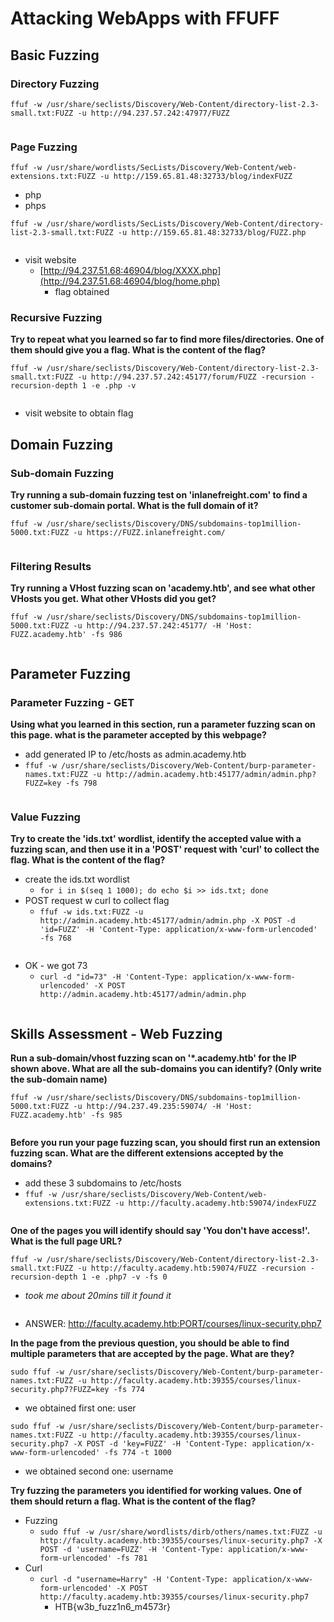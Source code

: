# Attacking WebApps with FFUFF

## Basic Fuzzing

### Directory Fuzzing

`ffuf -w /usr/share/seclists/Discovery/Web-Content/directory-list-2.3-small.txt:FUZZ -u http://94.237.57.242:47977/FUZZ`

<figure><img src=".gitbook/assets/image (68).png" alt=""><figcaption></figcaption></figure>

### Page Fuzzing

`ffuf -w /usr/share/wordlists/SecLists/Discovery/Web-Content/web-extensions.txt:FUZZ -u http://159.65.81.48:32733/blog/indexFUZZ`

* php
* phps

`ffuf -w /usr/share/wordlists/SecLists/Discovery/Web-Content/directory-list-2.3-small.txt:FUZZ -u http://159.65.81.48:32733/blog/FUZZ.php`

<figure><img src=".gitbook/assets/image (69).png" alt=""><figcaption></figcaption></figure>

* visit website
  * [http://94.237.51.68:46904/blog/XXXX.php](http://94.237.51.68:46904/blog/home.php)
    * flag obtained

### Recursive Fuzzing

**Try to repeat what you learned so far to find more files/directories. One of them should give you a flag. What is the content of the flag?**

`ffuf -w /usr/share/seclists/Discovery/Web-Content/directory-list-2.3-small.txt:FUZZ -u http://94.237.57.242:45177/forum/FUZZ -recursion -recursion-depth 1 -e .php -v`

<figure><img src=".gitbook/assets/image (70).png" alt=""><figcaption></figcaption></figure>

* visit website to obtain flag

## Domain Fuzzing

### Sub-domain Fuzzing

**Try running a sub-domain fuzzing test on 'inlanefreight.com' to find a customer sub-domain portal. What is the full domain of it?**

`ffuf -w /usr/share/seclists/Discovery/DNS/subdomains-top1million-5000.txt:FUZZ -u https://FUZZ.inlanefreight.com/`

<figure><img src=".gitbook/assets/image (71).png" alt=""><figcaption></figcaption></figure>

### Filtering Results

**Try running a VHost fuzzing scan on 'academy.htb', and see what other VHosts you get. What other VHosts did you get?**

`ffuf -w /usr/share/seclists/Discovery/DNS/subdomains-top1million-5000.txt:FUZZ -u http://94.237.57.242:45177/ -H 'Host: FUZZ.academy.htb' -fs 986`

<figure><img src=".gitbook/assets/image (72).png" alt=""><figcaption></figcaption></figure>

## Parameter Fuzzing

### Parameter Fuzzing - GET

**Using what you learned in this section, run a parameter fuzzing scan on this page. what is the parameter accepted by this webpage?**

* add generated IP to /etc/hosts as admin.academy.htb
* `ffuf -w /usr/share/seclists/Discovery/Web-Content/burp-parameter-names.txt:FUZZ -u http://admin.academy.htb:45177/admin/admin.php?FUZZ=key -fs 798`

<figure><img src=".gitbook/assets/image (73).png" alt=""><figcaption></figcaption></figure>

### Value Fuzzing

**Try to create the 'ids.txt' wordlist, identify the accepted value with a fuzzing scan, and then use it in a 'POST' request with 'curl' to collect the flag. What is the content of the flag?**

* create the ids.txt wordlist
  * `for i in $(seq 1 1000); do echo $i >> ids.txt; done`
* POST request w curl to collect flag
  * `ffuf -w ids.txt:FUZZ -u http://admin.academy.htb:45177/admin/admin.php -X POST -d 'id=FUZZ' -H 'Content-Type: application/x-www-form-urlencoded' -fs 768`

<figure><img src=".gitbook/assets/image (74).png" alt=""><figcaption></figcaption></figure>

* OK - we got 73
  * `curl -d "id=73" -H 'Content-Type: application/x-www-form-urlencoded' -X POST http://admin.academy.htb:45177/admin/admin.php`

<figure><img src=".gitbook/assets/image (75).png" alt=""><figcaption></figcaption></figure>

## Skills Assessment - Web Fuzzing

**Run a sub-domain/vhost fuzzing scan on '\*.academy.htb' for the IP shown above. What are all the sub-domains you can identify? (Only write the sub-domain name)**

`ffuf -w /usr/share/seclists/Discovery/DNS/subdomains-top1million-5000.txt:FUZZ -u http://94.237.49.235:59074/ -H 'Host: FUZZ.academy.htb' -fs 985`

<figure><img src=".gitbook/assets/image (76).png" alt=""><figcaption></figcaption></figure>

**Before you run your page fuzzing scan, you should first run an extension fuzzing scan. What are the different extensions accepted by the domains?**

* add these 3 subdomains to /etc/hosts
* `ffuf -w /usr/share/seclists/Discovery/Web-Content/web-extensions.txt:FUZZ -u http://faculty.academy.htb:59074/indexFUZZ`

<figure><img src=".gitbook/assets/image (77).png" alt=""><figcaption></figcaption></figure>

**One of the pages you will identify should say 'You don't have access!'. What is the full page URL?**

`ffuf -w /usr/share/seclists/Discovery/Web-Content/directory-list-2.3-small.txt:FUZZ -u http://faculty.academy.htb:59074/FUZZ -recursion -recursion-depth 1 -e .php7 -v -fs 0`

* _took me about 20mins till it found it_

<figure><img src=".gitbook/assets/image (78).png" alt=""><figcaption></figcaption></figure>

* ANSWER: http://faculty.academy.htb:PORT/courses/linux-security.php7

**In the page from the previous question, you should be able to find multiple parameters that are accepted by the page. What are they?**

`sudo ffuf -w /usr/share/seclists/Discovery/Web-Content/burp-parameter-names.txt:FUZZ -u http://faculty.academy.htb:39355/courses/linux-security.php7?FUZZ=key -fs 774`

* we obtained first one: user

`sudo ffuf -w /usr/share/seclists/Discovery/Web-Content/burp-parameter-names.txt:FUZZ -u http://faculty.academy.htb:39355/courses/linux-security.php7 -X POST -d 'key=FUZZ' -H 'Content-Type: application/x-www-form-urlencoded' -fs 774 -t 1000`

* we obtained second one: username

**Try fuzzing the parameters you identified for working values. One of them should return a flag. What is the content of the flag?**

* Fuzzing
  * `sudo ffuf -w /usr/share/wordlists/dirb/others/names.txt:FUZZ -u http://faculty.academy.htb:39355/courses/linux-security.php7 -X POST -d 'username=FUZZ' -H 'Content-Type: application/x-www-form-urlencoded' -fs 781`
* Curl
  * `curl -d "username=Harry" -H 'Content-Type: application/x-www-form-urlencoded' -X POST http://faculty.academy.htb:39355/courses/linux-security.php7`
    * HTB{w3b\_fuzz1n6\_m4573r}

